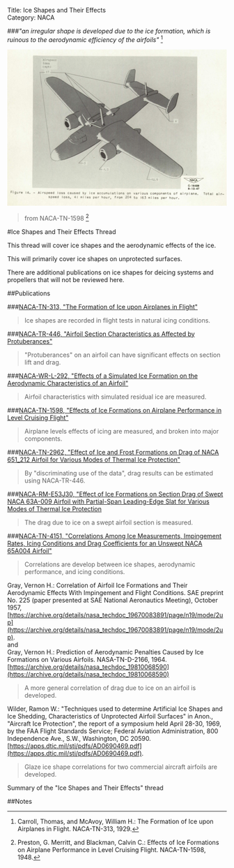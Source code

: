 Title: Ice Shapes and Their Effects  
Category: NACA  

###_"an irregular shape is developed due to the ice formation, which is ruinous to the aerodynamic efficiency of the airfoils"_ [^1]

![Figure_14 of NACA-TN-1598](images/naca-tn-1598/Figure_14_naca_tn_1598.png)  
>from NACA-TN-1598 [^2]

#Ice Shapes and Their Effects Thread

This thread will cover ice shapes and the aerodynamic effects of the ice.

This will primarily cover ice shapes on unprotected surfaces.

There are additional publications on ice shapes for deicing systems and propellers that will not be reviewed here. 

##Publications

###[NACA-TN-313, "The Formation of Ice upon Airplanes in Flight"]({filename}NACA-TN-313.md)  
>Ice shapes are recorded in flight tests in natural icing conditions.  

###[NACA-TR-446, "Airfoil Section Characteristics as Affected by Protuberances"]({filename}NACA-TR-446.md)  
>"Protuberances" on an airfoil can have significant effects on section lift and drag. 

###[NACA-WR-L-292, "Effects of a Simulated Ice Formation on the Aerodynamic Characteristics of an Airfoil"]({filename}NACA-WR-L-292.md)     
>Airfoil characteristics with simulated residual ice are measured.

###[NACA-TN-1598, "Effects of Ice Formations on Airplane Performance in Level Cruising Flight"]({filename}NACA-TN-1598.md)   
>Airplane levels effects of icing are measured, and broken into major components.  

###[NACA-TN-2962, "Effect of Ice and Frost Formations on Drag of NACA 651_212 Airfoil for Various Modes of Thermal Ice Protection"]({filename}NACA-TN-2962.md)   
>By "discriminating use of the data", drag results can be estimated using NACA-TR-446.  

###[NACA-RM-E53J30, "Effect of Ice Formations on Section Drag of Swept NACA 63A-009 Airfoil with Partial-Span Leading-Edge Slat for Various Modes of Thermal Ice Protection]({filename}NACA-RM-E53J30.md)  
>The drag due to ice on a swept airfoil section is measured. 

###[NACA-TN-4151, "Correlations Among Ice Measurements, Impingement Rates, Icing Conditions and Drag Coefficients for an Unswept NACA 65A004 Airfoil"]({filename}NACA-TN-4151)    
>Correlations are develop between ice shapes, aerodynamic performance, and icing conditions.  

Gray, Vernon H.: Correlation of Airfoil Ice Formations and Their Aerodynamic Effects With Impingement and Flight Conditions. SAE preprint No. 225 (paper presented at SAE National Aeronautics Meeting), October 1957, [https://archive.org/details/nasa_techdoc_19670083891/page/n19/mode/2up](https://archive.org/details/nasa_techdoc_19670083891/page/n19/mode/2up).  
and  
Gray, Vernon H.: Prediction of Aerodynamic Penalties Caused by Ice Formations on Various Airfoils. NASA-TN-D-2166, 1964.  [https://archive.org/details/nasa_techdoc_19810068590](https://archive.org/details/nasa_techdoc_19810068590)  
>A more general correlation of drag due to ice on an airfoil is developed.  

Wilder, Ramon W.: "Techniques used to determine Artificial Ice Shapes and Ice Shedding, Characteristics of Unprotected Airfoil Surfaces" in Anon., "Aircraft Ice Protection", the report of a symposium held April 28-30, 1969, by the FAA Flight Standards Service; Federal Aviation Administration, 800 Independence Ave., S.W., Washington, DC 20590. [https://apps.dtic.mil/sti/pdfs/AD0690469.pdf](https://apps.dtic.mil/sti/pdfs/AD0690469.pdf).  
>Glaze ice shape correlations for two commercial aircraft airfoils are developed.

Summary of the "Ice Shapes and Their Effects" thread


##Notes  
[^1]: Carroll, Thomas, and McAvoy, William H.: The Formation of Ice upon Airplanes in Flight. NACA-TN-313, 1929.  
[^2]: Preston, G. Merritt, and Blackman, Calvin C.: Effects of Ice Formations on Airplane Performance in Level Cruising Flight. NACA-TN-1598, 1948.  

